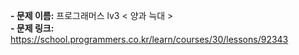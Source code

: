 **- 문제 이름:** 프로그래머스 lv3 < 양과 늑대 >  
**- 문제 링크:** https://school.programmers.co.kr/learn/courses/30/lessons/92343
